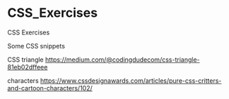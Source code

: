 # CSS_Exercises
CSS Exercises

Some CSS snippets

CSS triangle 
https://medium.com/@codingdudecom/css-triangle-81eb02dffeee


characters 
https://www.cssdesignawards.com/articles/pure-css-critters-and-cartoon-characters/102/